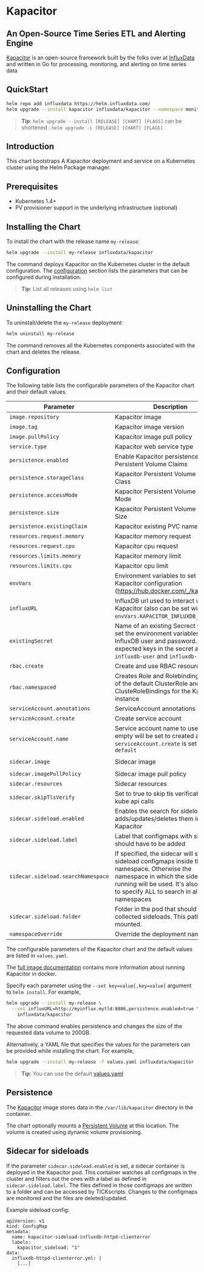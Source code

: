 # Kapacitor

##  An Open-Source Time Series ETL and Alerting Engine

[Kapacitor](https://github.com/influxdata/kapacitor) is an open-source framework built by the folks over at [InfluxData](https://influxdata.com) and written in Go for processing, monitoring, and alerting on time series data

## QuickStart

```bash
helm repo add influxdata https://helm.influxdata.com/
helm upgrade --install kapacitor influxdata/kapacitor --namespace monitoring
```

> **Tip**: `helm upgrade --install [RELEASE] [CHART] [FLAGS]` can be shortened : `helm upgrade -i [RELEASE] [CHART] [FLAGS]`

## Introduction

This chart bootstraps A Kapacitor deployment and service on a Kubernetes cluster using the Helm Package manager.

## Prerequisites

- Kubernetes 1.4+
- PV provisioner support in the underlying infrastructure (optional)

## Installing the Chart

To install the chart with the release name `my-release`:

```bash
helm upgrade --install my-release influxdata/kapacitor
```

The command deploys Kapacitor on the Kubernetes cluster in the default configuration. The [configuration](#configuration) section lists the parameters that can be configured during installation.

> **Tip**: List all releases using `helm list`

## Uninstalling the Chart

To uninstall/delete the `my-release` deployment:

```bash
helm uninstall my-release
```

The command removes all the Kubernetes components associated with the chart and deletes the release.

## Configuration

The following table lists the configurable parameters of the Kapacitor chart and their default values.

| Parameter               | Description                           | Default                                                    |
| ----------------------- | ----------------------------------    | ---------------------------------------------------------- |
| `image.repository` | Kapacitor image | `kapacitor` |
| `image.tag` | Kapacitor image version | `1.5.2-alpine` |
| `image.pullPolicy` | Kapacitor image pull policy |  `IfNotPresent` |
| `service.type` | Kapacitor web service type  | `ClusterIP` |
| `persistence.enabled` | Enable Kapacitor persistence using Persistent Volume Claims | `false` |
| `persistence.storageClass` | Kapacitor Persistent Volume Storage Class | `default` |
| `persistence.accessMode` | Kapacitor Persistent Volume Access Mode | `ReadWriteOnce` |
| `persistence.size` | Kapacitor Persistent Volume Storage Size | `8Gi` |
| `persistence.existingClaim` | Kapacitor existing PVC name | `nil` |
| `resources.request.memory` | Kapacitor memory request | `256Mi` |
| `resources.request.cpu` | Kapacitor cpu request | `0.1` |
| `resources.limits.memory` | Kapacitor memory limit | `2Gi` |
| `resources.limits.cpu` | Kapacitor cpu limit | `2` |
| `envVars` | Environment variables to set initial Kapacitor configuration (https://hub.docker.com/_/kapacitor/) | `{}` |
| `influxURL` | InfluxDB url used to interact with Kapacitor (also can be set with ```envVars.KAPACITOR_INFLUXDB_0_URLS_0```) | `http://influxdb-influxdb.tick:8086` |
| `existingSecret` | Name of an existing Secrect used to set the environment variables for the InfluxDB user and password. The expected keys in the secret are `influxdb-user` and `influxdb-password`. |
| `rbac.create` | Create and use RBAC resources | `true` |
| `rbac.namespaced` | Creates Role and Rolebinding instead of the default ClusterRole and ClusteRoleBindings for the Kapacitor instance  | `false` |
| `serviceAccount.annotations` | ServiceAccount annotations | `{}` |
| `serviceAccount.create` | Create service account | `true` |
| `serviceAccount.name` | Service account name to use, when empty will be set to created account if `serviceAccount.create` is set else to `default` | `` |
| `sidecar.image` | Sidecar image | `kiwigrid/k8s-sidecar:0.1.116` |
| `sidecar.imagePullPolicy` | Sidecar image pull policy | `IfNotPresent` |
| `sidecar.resources` | Sidecar resources | `{}` |
| `sidecar.skipTlsVerify` | Set to true to skip tls verification for kube api calls | `nil` |
| `sidecar.sideload.enabled` | Enables the search for sideloads and adds/updates/deletes them in Kapacitor | `false` |
| `sidecar.sideload.label` | Label that configmaps with sideloads should have to be added | `kapacitor_sideload` |
| `sidecar.sideload.searchNamespace` | If specified, the sidecar will search for sideload configmaps inside this namespace. Otherwise the namespace in which the sidecar is running will be used. It's also possible to specify ALL to search in all namespaces | `nil` |
| `sidecar.sideload.folder` | Folder in the pod that should hold the collected sideloads. This path will be mounted. | `/var/lib/kapacitor/sideload` |
| `namespaceOverride` | Override the deployment namespace | `""` (`Release.Namespace`) |

The configurable parameters of the Kapacitor chart and the default values are listed in `values.yaml`.

The [full image documentation](https://hub.docker.com/_/kapacitor/) contains more information about running Kapacitor in docker.

Specify each parameter using the `--set key=value[,key=value]` argument to `helm install`. For example,

```bash
helm upgrade --install my-release \
  --set influxURL=http://myinflux.mytld:8086,persistence.enabled=true \
    influxdata/kapacitor
```

The above command enables persistence and changes the size of the requested data volume to 200GB.

Alternatively, a YAML file that specifies the values for the parameters can be provided while installing the chart. For example,

```bash
helm upgrade --install my-release -f values.yaml influxdata/kapacitor
```

> **Tip**: You can use the default [values.yaml](values.yaml)

## Persistence

The [Kapacitor](https://hub.docker.com/_/kapacitor/) image stores data in the `/var/lib/kapacitor` directory in the container.

The chart optionally mounts a [Persistent Volume](http://kubernetes.io/docs/user-guide/persistent-volumes/) at this location. The volume is created using dynamic volume provisioning.

## Sidecar for sideloads

If the parameter `sidecar.sideload.enabled` is set, a sidecar container is deployed in the Kapacitor
pod. This container watches all configmaps in the cluster and filters out the ones with
a label as defined in `sidecar.sideload.label`. The files defined in those configmaps are written
to a folder and can be accessed by TICKscripts. Changes to the configmaps are monitored and the files
are deleted/updated.

Example sideload config:
```
apiVersion: v1
kind: ConfigMap
metadata:
  name: kapacitor-sideload-influxdb-httpd-clienterror
  labels:
    kapacitor_sideload: "1"
data:
  influxdb-httpd-clienterror.yml: |
    [...]
```